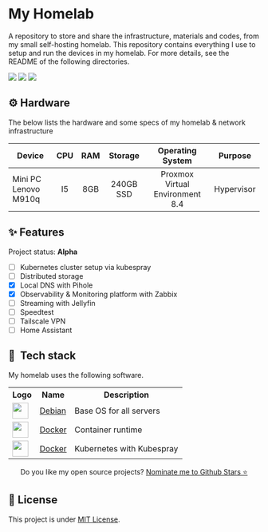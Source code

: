 # My Homelab

A repository to store and share the infrastructure, materials and codes, from my small self-hosting homelab. This repository contains everything I use to setup and run the devices in my homelab. For more details, see the README of the following directories.

<div> 
  <a href="https://www.linkedin.com/in/kawansilva29" target="_blank"><img src="https://img.shields.io/badge/-LinkedIn-%230077B5?style=fflat&logo=linkedin&logoColor=white" target="_blank"></a>
  <a href="http://kwnsilva.me/" target="_blank"><img src="https://img.shields.io/badge/-Website%2fBlog-blue?style=flat&logo=website&logoColor=white&link="_blank"></a> 
  <a href="https://www.instagram.com/imkawann/" target="_blank"><img src="https://img.shields.io/badge/Instagram-E4405F?style=flat&logo=instagram&logoColor=white" target="_blank"></a>
</div>

## ⚙️ Hardware

The below lists the hardware and some specs of my homelab & network infrastructure

| Device                     | CPU        | RAM   | Storage              | Operating System                | Purpose    |
| ---------------------------|:----------:|:-----:|:--------------------:|:-------------------------------:|:----------:|
| Mini PC Lenovo M910q             | I5         | 8GB   | 240GB SSD            |Proxmox Virtual Environment 8.4  | Hypervisor |

## ✨ Features

Project status: **Alpha**
- [ ] Kubernetes cluster setup via kubespray
- [ ] Distributed storage
- [x] Local DNS with Pihole
- [x] Observability & Monitoring platform with Zabbix
- [ ] Streaming with Jellyfin
- [ ] Speedtest
- [ ] Tailscale VPN
- [ ] Home Assistant

## :wrench:&nbsp; Tech stack

My homelab uses the following software.

<table>
  <tr>
    <th>Logo</th>
    <th>Name</th>
    <th>Description</th>
  </tr>
  <tr>
    <td><img width="32" src="https://www.vectorlogo.zone/logos/debian/debian-icon.svg"></td>
    <td><a href="https://www.debian.org">Debian</a></td>
    <td>Base OS for all servers</td>
  </tr>
  <tr>
    <td><img width="32" src="https://www.vectorlogo.zone/logos/docker/docker-tile.svg"></td>
    <td><a href="https://www.docker.com">Docker</a></td>
    <td>Container runtime</td>
  </tr>
   <tr>
    <td><img width="32" src="https://www.vectorlogo.zone/logos/docker/docker-tile.svg"></td>
    <td><a href="https://www.docker.com">Docker</a></td>
    <td>Kubernetes with Kubespray</td>
  </tr>
</table>

<p align='center'>
  Do you like my open source projects? <a href='https://stars.github.com/nominate/'>Nominate me to Github Stars ⭐</a>
</p>

## :memo: License

This project is under [MIT License](./LICENSE).
